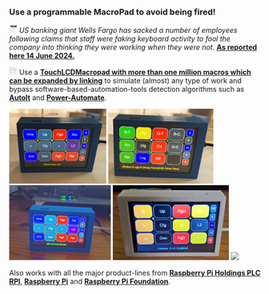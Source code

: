 ### Use a programmable MacroPad to avoid being fired!

<img src="images/Fired.png" width="16" height="16"/> *US banking giant Wells Fargo has sacked a number of employees following claims that staff were faking keyboard activity to fool the company into thinking they were working when they were not.*
[**As reported here 14 June 2024.**](https://www.bbc.com/news/articles/cjll01220yeo)

<img src="1million-macros.jpg" width="16" height="16"/> Use a [**TouchLCDMacropad with more than one million macros which can be expanded by linking**](https://github.com/TobiasVanDyk/Pico-MCU-from-Raspberry-Pi/tree/main/TouchMacroPadPico) to simulate (almost) any type of work and bypass software-based-automation-tools detection algorithms such as [**AutoIt**](https://www.autoitscript.com/site/) and [**Power-Automate**](https://www.microsoft.com/en-us/power-platform/products/power-automate).

<p align="left">
<img src="images/pad01.jpg" height="150" /> 
<img src="images/pad04.jpg" height="150" /> 
<img src="images/pad05.jpg" height="150" /> 
<img src="images/TypeC3.png" height="150" />   
<img src="macro.gif" height="150" /> 
</p>

Also works with all the major product-lines from [**Raspberry Pi Holdings PLC RPI**](https://www.londonstockexchange.com/stock/RPI/raspberry-pi-holdings-plc/company-page), [**Raspberry Pi**](https://www.raspberrypi.com/) and [**Raspberry Pi Foundation**](https://www.raspberrypi.org/).


